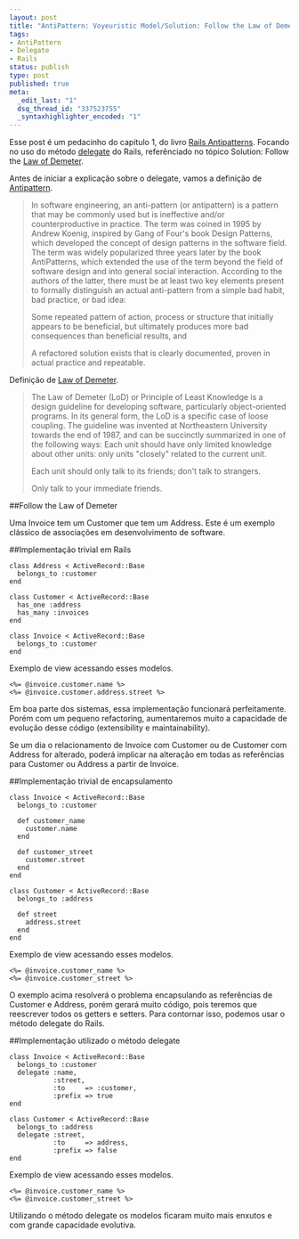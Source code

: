 ```yaml
--- 
layout: post
title: "AntiPattern: Voyeuristic Model/Solution: Follow the Law of Demeter"
tags: 
- AntiPattern
- Delegate
- Rails
status: publish
type: post
published: true
meta: 
  _edit_last: "1"
  dsq_thread_id: "337523755"
  _syntaxhighlighter_encoded: "1"
---
```

Esse post é um pedacinho do capitulo 1, do livro [Rails Antipatterns](http://www.amazon.com/Rails-AntiPatterns-Refactoring-Addison-Wesley-Professional/dp/0321604814). Focando no uso do método [delegate](http://api.rubyonrails.org/classes/Module.html#method-i-delegate) do Rails, referênciado no tópico Solution: Follow the [Law of Demeter](http://en.wikipedia.org/wiki/Law_of_Demeter).

<!--more-->
Antes de iniciar a explicação sobre o delegate, vamos a definição de [Antipattern](http://en.wikipedia.org/wiki/Anti-pattern).

> In software engineering, an anti-pattern (or antipattern) is a pattern  that may be commonly used but is ineffective and/or counterproductive in  practice. The term was coined in 1995 by Andrew Koenig, inspired by Gang of  Four's book Design Patterns, which developed the concept of design  patterns in the software field. The term was widely popularized three  years later by the book AntiPatterns, which extended the use of the term  beyond the field of software design and into general social  interaction. According to the authors of the latter, there must be at  least two key elements present to formally distinguish an actual  anti-pattern from a simple bad habit, bad practice, or bad idea:
> 
> Some repeated pattern of action, process or structure that initially  appears to be beneficial, but ultimately produces more bad consequences  than beneficial results, and
> 
> A refactored solution exists that is clearly documented, proven in actual practice and repeatable.

Definição de [Law of Demeter](http://en.wikipedia.org/wiki/Law_of_Demeter).

> The Law of Demeter (LoD) or Principle of Least Knowledge is a design guideline for developing software, particularly object-oriented programs. In its general form, the LoD is a specific case of loose coupling. The guideline was invented at Northeastern University towards the end of 1987, and can be succinctly summarized in one of the following ways: Each unit should have only limited knowledge about other units: only units "closely" related to the current unit.
> 
> Each unit should only talk to its friends; don't talk to strangers.
> 
> Only talk to your immediate friends.

##Follow the Law of Demeter

Uma Invoice tem um Customer que tem um Address. Este é um exemplo clássico de associações em desenvolvimento de software.

##Implementação trivial em Rails

    class Address < ActiveRecord::Base
      belongs_to :customer
    end
    
    class Customer < ActiveRecord::Base
      has_one :address
      has_many :invoices
    end
    
    class Invoice < ActiveRecord::Base
      belongs_to :customer
    end

Exemplo de view acessando esses modelos.

    <%= @invoice.customer.name %>
    <%= @invoice.customer.address.street %>

Em boa parte dos sistemas, essa implementação funcionará perfeitamente. Porém com um pequeno refactoring, aumentaremos muito a capacidade de evolução desse código (extensibility e maintainability).

Se um dia o relacionamento de Invoice com Customer ou de Customer com Address for alterado, poderá implicar na alteração em todas as referências para Customer ou Address a partir de Invoice.

##Implementação trivial de encapsulamento

    class Invoice < ActiveRecord::Base
      belongs_to :customer
    
      def customer_name
        customer.name
      end
    
      def customer_street
        customer.street
      end
    end
    
    class Customer < ActiveRecord::Base
      belongs_to :address
    
      def street
        address.street
      end
    end

Exemplo de view acessando esses modelos.

    <%= @invoice.customer_name %>
    <%= @invoice.customer_street %>

O exemplo acima resolverá o problema encapsulando as referências de Customer e Address, porém gerará muito código, pois teremos que reescrever todos os getters e setters. Para contornar isso, podemos usar o método delegate do Rails.

##Implementação utilizado o método delegate

    class Invoice < ActiveRecord::Base
      belongs_to :customer
      delegate :name,
               :street,
               :to     => :customer,
               :prefix => true
    end
    
    class Customer < ActiveRecord::Base
      belongs_to :address
      delegate :street,
               :to     => address,
               :prefix => false
    end

Exemplo de view acessando esses modelos.

    <%= @invoice.customer_name %>
    <%= @invoice.customer_street %>

Utilizando o método delegate os modelos ficaram muito mais enxutos e com grande capacidade evolutiva.
